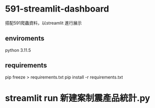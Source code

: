 # 591-streamlit-dashboard
搭配591爬蟲資料，以streamlit 進行展示

## enviroments
python 3.11.5

## requirements
pip freeze > requirements.txt
pip install -r requirements.txt

# streamlit run 新建案制震產品統計.py